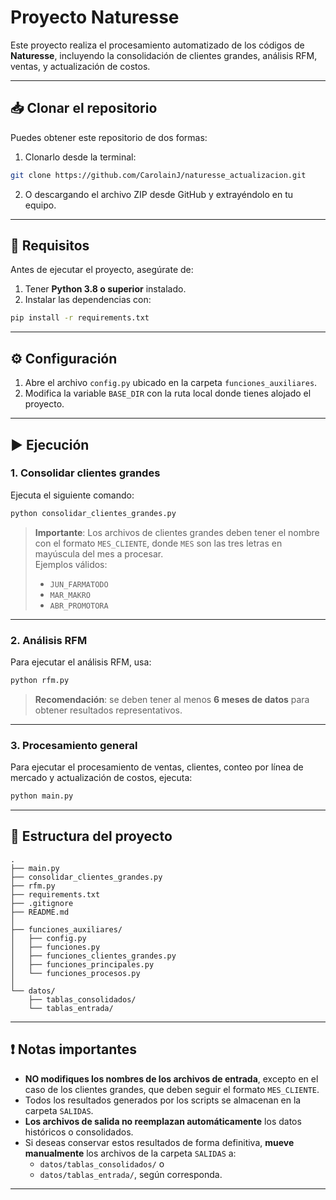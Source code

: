 # Proyecto Naturesse

Este proyecto realiza el procesamiento automatizado de los códigos de **Naturesse**, incluyendo la consolidación de clientes grandes, análisis RFM, ventas, y actualización de costos.

---

## 📥 Clonar el repositorio

Puedes obtener este repositorio de dos formas:

1. Clonarlo desde la terminal:

```bash
git clone https://github.com/CarolainJ/naturesse_actualizacion.git
```

2. O descargando el archivo ZIP desde GitHub y extrayéndolo en tu equipo.

---

## 🔧 Requisitos

Antes de ejecutar el proyecto, asegúrate de:

1. Tener **Python 3.8 o superior** instalado.
2. Instalar las dependencias con:

```bash
pip install -r requirements.txt
```

---

## ⚙️ Configuración

1. Abre el archivo `config.py` ubicado en la carpeta `funciones_auxiliares`.
2. Modifica la variable `BASE_DIR` con la ruta local donde tienes alojado el proyecto.

---

## ▶️ Ejecución

### 1. Consolidar clientes grandes

Ejecuta el siguiente comando:

```bash
python consolidar_clientes_grandes.py
```

> **Importante**: Los archivos de clientes grandes deben tener el nombre con el formato `MES_CLIENTE`, donde `MES` son las tres letras en mayúscula del mes a procesar.  
> Ejemplos válidos:
> - `JUN_FARMATODO`
> - `MAR_MAKRO`
> - `ABR_PROMOTORA`

---

### 2. Análisis RFM

Para ejecutar el análisis RFM, usa:

```bash
python rfm.py
```

> **Recomendación**: se deben tener al menos **6 meses de datos** para obtener resultados representativos.

---

### 3. Procesamiento general

Para ejecutar el procesamiento de ventas, clientes, conteo por línea de mercado y actualización de costos, ejecuta:

```bash
python main.py
```

---

## 📁 Estructura del proyecto

```
.
├── main.py
├── consolidar_clientes_grandes.py
├── rfm.py
├── requirements.txt
├── .gitignore
├── README.md
│
├── funciones_auxiliares/
│   ├── config.py
│   ├── funciones.py
│   ├── funciones_clientes_grandes.py
│   ├── funciones_principales.py
│   └── funciones_procesos.py
│
└── datos/
    ├── tablas_consolidados/
    └── tablas_entrada/
```

---

## ❗ Notas importantes

- **NO modifiques los nombres de los archivos de entrada**, excepto en el caso de los clientes grandes, que deben seguir el formato `MES_CLIENTE`.
- Todos los resultados generados por los scripts se almacenan en la carpeta `SALIDAS`.
- **Los archivos de salida no reemplazan automáticamente** los datos históricos o consolidados.
- Si deseas conservar estos resultados de forma definitiva, **mueve manualmente** los archivos de la carpeta `SALIDAS` a:
  - `datos/tablas_consolidados/` o
  - `datos/tablas_entrada/`, según corresponda.

---